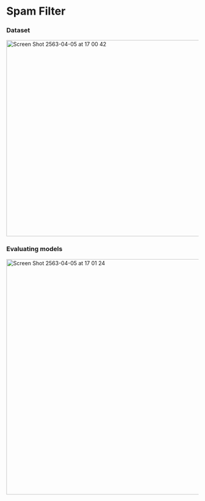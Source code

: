 # Spam Filter 

### Dataset
<img width="515" alt="Screen Shot 2563-04-05 at 17 00 42" src="https://user-images.githubusercontent.com/39496126/78471930-21bf3900-775f-11ea-8f13-8de0573c8d8c.png">


###  Evaluating models
<img width="618" alt="Screen Shot 2563-04-05 at 17 01 24" src="https://user-images.githubusercontent.com/39496126/78471933-27b51a00-775f-11ea-9b3a-b404b0850845.png">
